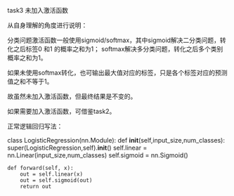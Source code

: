 task3 未加入激活函数



从自身理解的角度进行说明：

分类问题激活函数一般使用sigmoid/softmax，其中sigmoid解决二分类问题，转化之后标签0 和1 的概率之和为1；
softmax解决多分类问题，转化之后多个类别概率之和为1。

如果未使用softmax转化，也可输出最大值对应的标签，只是各个标签对应的预测值之和不等于1。

故虽然未加入激活函数，但最终结果是不变的。

如果需要加入激活函数，可借鉴task2。


正常逻辑回归写法：

class LogisticRegression(nn.Module):
    def __init__(self,input_size,num_classes):
        super(LogisticRegression,self).__init__()
        self.linear = nn.Linear(input_size,num_classes)
        self.sigmoid = nn.Sigmoid()

    def forward(self, x):
        out = self.linear(x)
        out = self.sigmoid(out)
        return out
